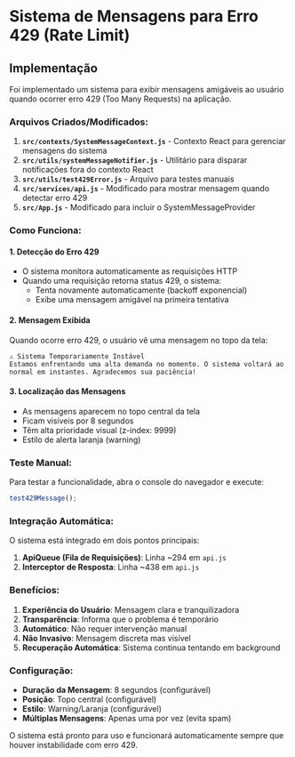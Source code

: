 # Sistema de Mensagens para Erro 429 (Rate Limit)

## Implementação

Foi implementado um sistema para exibir mensagens amigáveis ao usuário quando ocorrer erro 429 (Too Many Requests) na aplicação.

### Arquivos Criados/Modificados:

1. **`src/contexts/SystemMessageContext.js`** - Contexto React para gerenciar mensagens do sistema
2. **`src/utils/systemMessageNotifier.js`** - Utilitário para disparar notificações fora do contexto React
3. **`src/utils/test429Error.js`** - Arquivo para testes manuais
4. **`src/services/api.js`** - Modificado para mostrar mensagem quando detectar erro 429
5. **`src/App.js`** - Modificado para incluir o SystemMessageProvider

### Como Funciona:

#### 1. Detecção do Erro 429

- O sistema monitora automaticamente as requisições HTTP
- Quando uma requisição retorna status 429, o sistema:
  - Tenta novamente automaticamente (backoff exponencial)
  - Exibe uma mensagem amigável na primeira tentativa

#### 2. Mensagem Exibida

Quando ocorre erro 429, o usuário vê uma mensagem no topo da tela:

```
⚠️ Sistema Temporariamente Instável
Estamos enfrentando uma alta demanda no momento. O sistema voltará ao normal em instantes. Agradecemos sua paciência!
```

#### 3. Localização das Mensagens

- As mensagens aparecem no topo central da tela
- Ficam visíveis por 8 segundos
- Têm alta prioridade visual (z-index: 9999)
- Estilo de alerta laranja (warning)

### Teste Manual:

Para testar a funcionalidade, abra o console do navegador e execute:

```javascript
test429Message();
```

### Integração Automática:

O sistema está integrado em dois pontos principais:

1. **ApiQueue (Fila de Requisições)**: Linha ~294 em `api.js`
2. **Interceptor de Resposta**: Linha ~438 em `api.js`

### Benefícios:

1. **Experiência do Usuário**: Mensagem clara e tranquilizadora
2. **Transparência**: Informa que o problema é temporário
3. **Automático**: Não requer intervenção manual
4. **Não Invasivo**: Mensagem discreta mas visível
5. **Recuperação Automática**: Sistema continua tentando em background

### Configuração:

- **Duração da Mensagem**: 8 segundos (configurável)
- **Posição**: Topo central (configurável)
- **Estilo**: Warning/Laranja (configurável)
- **Múltiplas Mensagens**: Apenas uma por vez (evita spam)

O sistema está pronto para uso e funcionará automaticamente sempre que houver instabilidade com erro 429.
